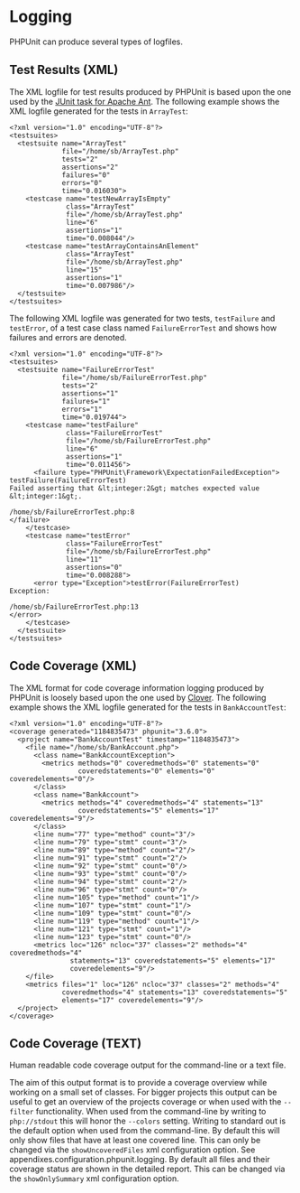 Logging
=======

PHPUnit can produce several types of logfiles.

Test Results (XML)
------------------

The XML logfile for test results produced by PHPUnit is based upon the
one used by the [JUnit task for Apache
Ant](http://ant.apache.org/manual/Tasks/junit.html). The following
example shows the XML logfile generated for the tests in `ArrayTest`:

    <?xml version="1.0" encoding="UTF-8"?>
    <testsuites>
      <testsuite name="ArrayTest"
                 file="/home/sb/ArrayTest.php"
                 tests="2"
                 assertions="2"
                 failures="0"
                 errors="0"
                 time="0.016030">
        <testcase name="testNewArrayIsEmpty"
                  class="ArrayTest"
                  file="/home/sb/ArrayTest.php"
                  line="6"
                  assertions="1"
                  time="0.008044"/>
        <testcase name="testArrayContainsAnElement"
                  class="ArrayTest"
                  file="/home/sb/ArrayTest.php"
                  line="15"
                  assertions="1"
                  time="0.007986"/>
      </testsuite>
    </testsuites>

The following XML logfile was generated for two tests, `testFailure` and
`testError`, of a test case class named `FailureErrorTest` and shows how
failures and errors are denoted.

    <?xml version="1.0" encoding="UTF-8"?>
    <testsuites>
      <testsuite name="FailureErrorTest"
                 file="/home/sb/FailureErrorTest.php"
                 tests="2"
                 assertions="1"
                 failures="1"
                 errors="1"
                 time="0.019744">
        <testcase name="testFailure"
                  class="FailureErrorTest"
                  file="/home/sb/FailureErrorTest.php"
                  line="6"
                  assertions="1"
                  time="0.011456">
          <failure type="PHPUnit\Framework\ExpectationFailedException">
    testFailure(FailureErrorTest)
    Failed asserting that &lt;integer:2&gt; matches expected value &lt;integer:1&gt;.

    /home/sb/FailureErrorTest.php:8
    </failure>
        </testcase>
        <testcase name="testError"
                  class="FailureErrorTest"
                  file="/home/sb/FailureErrorTest.php"
                  line="11"
                  assertions="0"
                  time="0.008288">
          <error type="Exception">testError(FailureErrorTest)
    Exception:

    /home/sb/FailureErrorTest.php:13
    </error>
        </testcase>
      </testsuite>
    </testsuites>

Code Coverage (XML)
-------------------

The XML format for code coverage information logging produced by PHPUnit
is loosely based upon the one used by
[Clover](http://www.atlassian.com/software/clover/). The following
example shows the XML logfile generated for the tests in
`BankAccountTest`:

    <?xml version="1.0" encoding="UTF-8"?>
    <coverage generated="1184835473" phpunit="3.6.0">
      <project name="BankAccountTest" timestamp="1184835473">
        <file name="/home/sb/BankAccount.php">
          <class name="BankAccountException">
            <metrics methods="0" coveredmethods="0" statements="0"
                     coveredstatements="0" elements="0" coveredelements="0"/>
          </class>
          <class name="BankAccount">
            <metrics methods="4" coveredmethods="4" statements="13"
                     coveredstatements="5" elements="17" coveredelements="9"/>
          </class>
          <line num="77" type="method" count="3"/>
          <line num="79" type="stmt" count="3"/>
          <line num="89" type="method" count="2"/>
          <line num="91" type="stmt" count="2"/>
          <line num="92" type="stmt" count="0"/>
          <line num="93" type="stmt" count="0"/>
          <line num="94" type="stmt" count="2"/>
          <line num="96" type="stmt" count="0"/>
          <line num="105" type="method" count="1"/>
          <line num="107" type="stmt" count="1"/>
          <line num="109" type="stmt" count="0"/>
          <line num="119" type="method" count="1"/>
          <line num="121" type="stmt" count="1"/>
          <line num="123" type="stmt" count="0"/>
          <metrics loc="126" ncloc="37" classes="2" methods="4" coveredmethods="4"
                   statements="13" coveredstatements="5" elements="17"
                   coveredelements="9"/>
        </file>
        <metrics files="1" loc="126" ncloc="37" classes="2" methods="4"
                 coveredmethods="4" statements="13" coveredstatements="5"
                 elements="17" coveredelements="9"/>
      </project>
    </coverage>

Code Coverage (TEXT)
--------------------

Human readable code coverage output for the command-line or a text file.

The aim of this output format is to provide a coverage overview while
working on a small set of classes. For bigger projects this output can
be useful to get an overview of the projects coverage or when used with
the `--filter` functionality. When used from the command-line by writing
to `php://stdout` this will honor the `--colors` setting. Writing to
standard out is the default option when used from the command-line. By
default this will only show files that have at least one covered line.
This can only be changed via the `showUncoveredFiles` xml configuration
option. See appendixes.configuration.phpunit.logging. By default all
files and their coverage status are shown in the detailed report. This
can be changed via the `showOnlySummary` xml configuration option.
